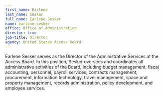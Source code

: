 ```yaml
---
first_name: Earlene
last_name: Sesker
full_name: Earlene Sesker
name: earlene-sesker
office: Office of Administration
director: true
job-title: Director
agency: United States Access Board
---
```

Earlene Sesker serves as the Director of the Administrative Services at the Access Board. In this position, Sesker oversees and coordinates all administrative activities of the Board, including budget management, fiscal accounting, personnel, payroll services, contracts management, procurement, information technology, travel management, space and property management, records administration, policy development, and employee services.
